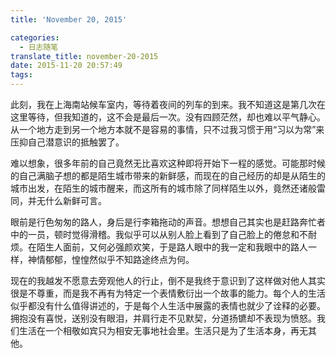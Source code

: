 ```yaml
---
title: 'November 20, 2015'

categories:
  - 日志随笔
translate_title: november-20-2015
date: 2015-11-20 20:57:49
tags:
---
```


此刻，我在上海南站候车室内，等待着夜间的列车的到来。我不知道这是第几次在这里等待，但我知道的，这不会是最后一次。没有四顾茫然，却也难以平气静心。从一个地方走到另一个地方本就不是容易的事情，只不过我习惯于用“习以为常”来压抑自己潜意识的抵触罢了。

难以想象，很多年前的自己竟然无比喜欢这种即将开始下一程的感觉。可能那时候的自己满脑子想的都是陌生城市带来的新鲜感，而现在的自己经历的却是从陌生的城市出发，在陌生的城市醒来，而这所有的城市除了同样陌生以外，竟然还诸般雷同，并无什么新鲜可言。

眼前是行色匆匆的路人，身后是行李箱拖动的声音。想想自己其实也是赶路奔忙者中的一员，顿时觉得滑稽。我似乎可以从别人脸上看到了自己脸上的倦怠和不耐烦。在陌生人面前，又何必强颜欢笑，于是路人眼中的我一定和我眼中的路人一样，神情郁郁，惶惶然似乎不知路途终点为何。

现在的我越发不愿意去旁观他人的行止，倒不是我终于意识到了这样做对他人其实很是不尊重，而是我不再有为特定一个表情敷衍出一个故事的能力。每个人的生活似乎都没有什么值得讲述的，于是每个人生活中展露的表情也就少了诠释的必要。拥抱没有喜悦，送别没有眼泪，并肩行走不见默契，分道扬镳却不表现为愤怒。我们生活在一个相敬如宾只为相安无事地社会里。生活只是为了生活本身，再无其他。